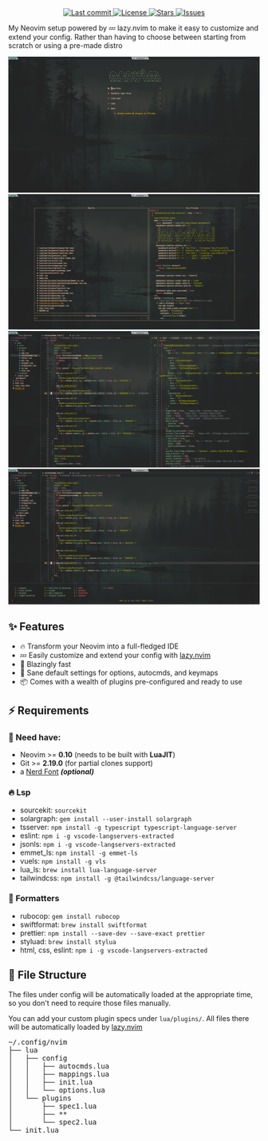 <center>
    <a href="https://github.com/nguyenxuanhung2304/nvim/pulse">
      <img alt="Last commit" src="https://img.shields.io/github/last-commit/nguyenxuanhung2304/nvim?style=for-the-badge&logo=starship&color=8bd5ca&logoColor=D9E0EE&labelColor=302D41"/>
    </a>
    <a href="https://github.com/nguyenxuanhung2304/nvim/blob/main/LICENSE">
      <img alt="License" src="https://img.shields.io/github/license/nguyenxuanhung2304/nvim?style=for-the-badge&logo=starship&color=ee999f&logoColor=D9E0EE&labelColor=302D41" />
    </a>
    <a href="https://github.com/nguyenxuanhung2304/nvim/stargazers">
      <img alt="Stars" src="https://img.shields.io/github/stars/nguyenxuanhung2304/nvim?style=for-the-badge&logo=starship&color=c69ff5&logoColor=D9E0EE&labelColor=302D41" />
    </a>
    <a href="https://github.com/nguyenxuanhung2304/nvim/issues">
      <img alt="Issues" src="https://img.shields.io/github/issues/nguyenxuanhung2304/nvim?style=for-the-badge&logo=bilibili&color=F5E0DC&logoColor=D9E0EE&labelColor=302D41" />
    </a>
</center>

My Neovim setup powered by 💤 lazy.nvim to make it easy to customize and extend your config. Rather than having to choose between starting from scratch or using a pre-made distro

<img src="./assets/alpha.png">
<img src="./assets/telescope.png">
<img src="./assets/main.png">
<img src="./assets/which-key.png">

## ✨ Features

- 🔥 Transform your Neovim into a full-fledged IDE
- 💤 Easily customize and extend your config with [lazy.nvim](https://github.com/folke/lazy.nvim)
- 🚀 Blazingly fast
- 🧹 Sane default settings for options, autocmds, and keymaps
- 📦 Comes with a wealth of plugins pre-configured and ready to use

## ⚡️ Requirements

### 🚀 Need have:
- Neovim >= **0.10** (needs to be built with **LuaJIT**)
- Git >= **2.19.0** (for partial clones support)
- a [Nerd Font](https://www.nerdfonts.com/) **_(optional)_**

### 🔥 Lsp
- sourcekit: `sourcekit`
- solargraph: `gem install --user-install solargraph`
- tsserver: `npm install -g typescript typescript-language-server`
- eslint: `npm i -g vscode-langservers-extracted`
- jsonls: `npm i -g vscode-langservers-extracted`
- emmet_ls: `npm install -g emmet-ls`
- vuels: `npm install -g vls`
- lua_ls: `brew install lua-language-server`
- tailwindcss: `npm install -g @tailwindcss/language-server`
 
### 🧹 Formatters
- rubocop: `gem install rubocop`
- swiftformat: `brew install swiftformat`
- prettier: `npm install --save-dev --save-exact prettier`
- styluad: `brew install stylua`
- html, css, eslint: `npm i -g vscode-langservers-extracted`

## 📂 File Structure

The files under config will be automatically loaded at the appropriate time,
so you don't need to require those files manually.

You can add your custom plugin specs under `lua/plugins/`. All files there
will be automatically loaded by [lazy.nvim](https://github.com/folke/lazy.nvim)

<pre>
~/.config/nvim
├── lua
│   ├── config
│   │   ├── autocmds.lua
│   │   ├── mappings.lua
│   │   ├── init.lua
│   │   └── options.lua
│   └── plugins
│       ├── spec1.lua
│       ├── **
│       └── spec2.lua
└── init.lua
</pre>
